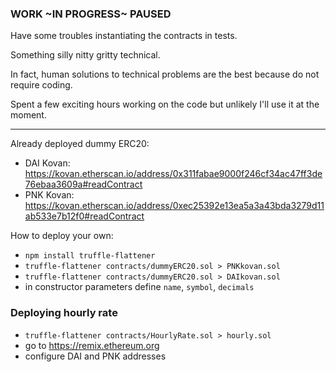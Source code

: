 ### WORK ~IN PROGRESS~ PAUSED

Have some troubles instantiating the contracts in tests.

Something silly nitty gritty technical.

In fact, human solutions to technical problems are the best because do not require coding.

Spent a few exciting hours working on the code but unlikely I'll use it at the moment.


----


Already deployed dummy ERC20:
* DAI Kovan: https://kovan.etherscan.io/address/0x311fabae9000f246cf34ac47ff3de76ebaa3609a#readContract
* PNK Kovan: https://kovan.etherscan.io/address/0xec25392e13ea5a3a43bda3279d11ab533e7b12f0#readContract

How to deploy your own:
* `npm install truffle-flattener`
* `truffle-flattener contracts/dummyERC20.sol > PNKkovan.sol`
* `truffle-flattener contracts/dummyERC20.sol > DAIkovan.sol`
* in constructor parameters define `name`, `symbol`, `decimals`

### Deploying hourly rate

* `truffle-flattener contracts/HourlyRate.sol > hourly.sol`
* go to https://remix.ethereum.org
* configure DAI and PNK addresses
